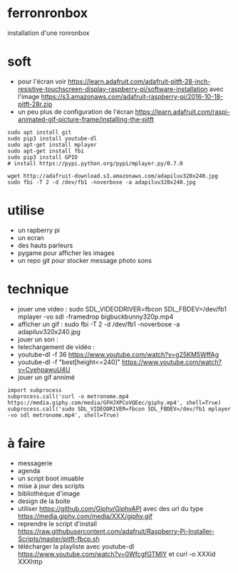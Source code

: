 # ferronronbox

installation d'une ronronbox
# soft
 - pour l'écran voir https://learn.adafruit.com/adafruit-pitft-28-inch-resistive-touchscreen-display-raspberry-pi/software-installation avec l'image https://s3.amazonaws.com/adafruit-raspberry-pi/2016-10-18-pitft-28r.zip
 - un peu plus de configuration de l'écran https://learn.adafruit.com/raspi-animated-gif-picture-frame/installing-the-pitft
```
sudo apt install git
sudo pip3 install youtube-dl
sudo apt-get install mplayer
sudo apt-get install fbi
sudo pip3 install GPIO
# install https://pypi.python.org/pypi/mplayer.py/0.7.0

wget http://adafruit-download.s3.amazonaws.com/adapiluv320x240.jpg
sudo fbi -T 2 -d /dev/fb1 -noverbose -a adapiluv320x240.jpg
```
# utilise
 - un rapberry pi
 - un ecran
 - des hauts parleurs
 - pygame pour afficher les images
 - un repo git pour stocker message photo sons

# technique
 - jouer une video : sudo SDL_VIDEODRIVER=fbcon SDL_FBDEV=/dev/fb1 mplayer -vo sdl -framedrop bigbuckbunny320p.mp4
 - afficher un gif : sudo fbi -T 2 -d /dev/fb1 -noverbose -a adapiluv320x240.jpg
 - jouer un son :
 - telechargement de vidéo : 
  - youtube-dl -f 36 https://www.youtube.com/watch?v=g25KM5WffAg
  - youtube-dl -f "best[height<=240]" https://www.youtube.com/watch?v=CyehpawuU4U
 - jouer un gif annimé
 ```
 import subprocess
subprocess.call('curl -o metronome.mp4 https://media.giphy.com/media/GFHJXPCoVQEec/giphy.mp4', shell=True)
subprocess.call('sudo SDL_VIDEODRIVER=fbcon SDL_FBDEV=/dev/fb1 mplayer -vo sdl metronome.mp4', shell=True)
```
# à faire
 - messagerie
 - agenda
 - un script boot imuable
 - mise à jour des scripts
 - bibliothèque d'image
 - design de la boite
 - utiliser https://github.com/Giphy/GiphyAPI avec des url du type https://media.giphy.com/media/XXX/giphy.gif
 - reprendre le script d'install https://raw.githubusercontent.com/adafruit/Raspberry-Pi-Installer-Scripts/master/pitft-fbcp.sh
 - télécharger la playliste avec youtube-dl https://www.youtube.com/watch?v=0WfcgfGTMlY et curl -o XXXid XXXhttp
 
